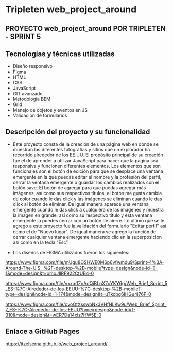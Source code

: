 # Tripleten web_project_around

## PROYECTO web_project_around POR TRIPLETEN - SPRINT 5

## Tecnologías y técnicas utilizadas

- Diseño responsivo
- Figma
- HTML
- CSS
- JavaScript
- GIT avanzado
- Metodología BEM
- Grid
- Manejo de objetos y eventos en JS
- Validación de formularios

## Descripción del proyecto y su funcionalidad

- Este proyecto consta de la creación de una página web en donde se muestran las diferentes fotografías y sitios que un explorador ha recorrido alrededor de los EE.UU. El propósito principal de su creación fue el de aprender a utilizar JavaScript para hacer que la pagina sea responsiva y funcionen diferentes elementos. Los elementos que son funcionales son el botón de edición para que se desplace una ventana emergente en la que puedas editar el nombre y la profesión del perfil, cerrar la ventana emergente o guardar los cambios realizados con el botón save. El botón de agregar para que puedas agregar más imágenes, así como sus respectivos títulos, el botón me gusta cambia de color cuando le das click y las imágenes se eliminan cuando le das click al botón de eliminar. De igual manera aparece una ventana emergente cuando le das click a cualquiera de las imágenes y muestra la imagen en grande, así como su respectivo título y esta ventana emergente la puedes cerrar con un botón de cierre. Lo último que se le agrego a este proyecto fue la validación del formulario "Editar perfil" así como el de "Nuevo lugar". De igual manera se agrego la función de cerrar cualquier ventana emergente haciendo clic en la superposición así como en la tecla “Esc”.

- Los diseños de FIGMA utilizados fueron los siguientes:

https://www.figma.com/file/mUgu8OSHWE0M6p6vfwmdu9/Sprint-4%3A-Around-The-U.S.-%2F-desktop-%2B-mobile?type=design&node-id=0-1&mode=design&t=omoJIlRF922CtUB4-0

https://www.figma.com/file/vxxm1ZnAdQiBLoX7xYKY6g/Web_Brief_Sprint_5_ES-%7C-Alrededor-de-los-EEUU-%7C-desktop-%2B-mobile?type=design&node-id=1-174&mode=design&t=uTkcbg6IHGu4i76F-0

https://www.figma.com/file/ovoQtXsswbNx3VHfNLKw9u/Web_Brief_Sprint_7_ES-%7C-Alrededor-de-los-EEUU?type=design&node-id=1-310&mode=design&t=wER7Da14xIz7HW5E-0

## Enlace a GitHub Pages

https://itzelserna.github.io/web_project_around/
